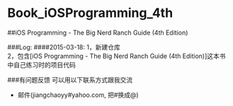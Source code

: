 Book_iOSProgramming_4th
==================

##iOS Programming - The Big Nerd Ranch Guide (4th Edition)
</br>

###Log:
####2015-03-18:
1，新建仓库<br>
2，包含[iOS Programming - The Big Nerd Ranch Guide (4th Edition)]这本书中自己练习时的项目代码<br>

###有问题反馈
可以用以下联系方式跟我交流

* 邮件(jiangchaoyy#yahoo.com, 把#换成@)
